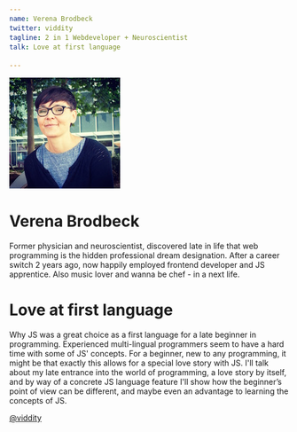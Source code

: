 ```yaml
---
name: Verena Brodbeck
twitter: viddity
tagline: 2 in 1 Webdeveloper + Neuroscientist
talk: Love at first language

---
```


![Verena Brodbeck](/media/speakers/verena_brodbeck.jpg)

# Verena Brodbeck
Former physician and neuroscientist, discovered late in life that web programming is the hidden professional dream designation.
After a career switch 2 years ago, now happily employed frontend developer and JS apprentice. Also music lover and wanna be chef - in a next life.

# Love at first language
Why JS was a great choice as a first language for a late beginner in programming. Experienced multi-lingual programmers seem to have a hard time with some of JS' concepts. For a beginner, new to any programming, it might be that exactly this allows for a special love story with JS. I'll talk about my late entrance into the world of programming, a love story by itself, and by way of a concrete JS language feature I'll show how the beginner’s point of view can be different, and maybe even an advantage to learning the concepts of JS.

[@viddity](https://twitter.com/viddity)
